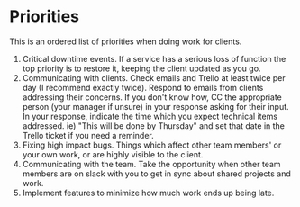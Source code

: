# Priorities

This is an ordered list of priorities when doing work for clients.

1. Critical downtime events. If a service has a serious loss of function the top priority is to restore it, keeping the client updated as you go.
2. Communicating with clients. Check emails and Trello at least twice per day (I recommend exactly twice). Respond to emails from clients addressing their concerns. If you don't know how, CC the appropriate person (your manager if unsure) in your response asking for their input. In your response, indicate the time which you expect technical items addressed. ie) "This will be done by Thursday" and set that date in the Trello ticket if you need a reminder.
3. Fixing high impact bugs. Things which affect other team members' or your own work, or are highly visible to the client.
4. Communicating with the team. Take the opportunity when other team members are on slack with you to get in sync about shared projects and work.
5. Implement features to minimize how much work ends up being late.
